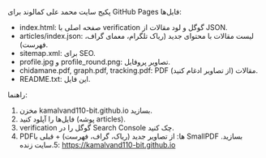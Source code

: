 پکیج سایت محمد علی کمالوند برای GitHub Pages
فایل‌ها:
- index.html: صفحه اصلی با verification گوگل و لود مقالات از JSON.
- articles/index.json: لیست مقالات با محتوای جدید (ریاک تلگرام، معمای گراف، فهرست).
- sitemap.xml: برای SEO.
- profile.jpg و profile_round.png: تصاویر پروفایل.
- chidamane.pdf, graph.pdf, tracking.pdf: PDF مقالات (از تصاویر ادغام کنید).
- README.txt: این فایل.

راهنما:
1. مخزن kamalvand110-bit.github.io بسازید.
2. فایل‌ها را آپلود کنید (پوشه articles).
3. verification گوگل را در Search Console چک کنید.
4. PDFها: از تصاویر جدید (ریاک، گراف، فهرست) + قبلی با SmallPDF بسازید.
5.سایت زنده: https://kamalvand110-bit.github.io
